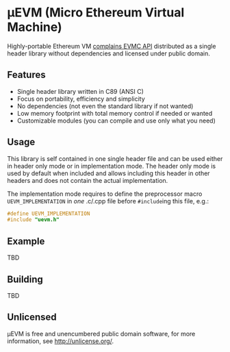# μEVM (Micro Ethereum Virtual Machine)

Highly-portable Ethereum VM [complains EVMC API](https://github.com/ethereum/evmc)
distributed as a single header library without dependencies and licensed under public domain.

## Features

- Single header library written in C89 (ANSI C)
- Focus on portability, efficiency and simplicity
- No dependencies (not even the standard library if not wanted)
- Low memory footprint with total memory control if needed or wanted
- Customizable modules (you can compile and use only what you need)

## Usage

This library is self contained in one single header file and can be used either
in header only mode or in implementation mode. The header only mode is used
by default when included and allows including this header in other headers
and does not contain the actual implementation.

The implementation mode requires to define  the preprocessor macro
`UEVM_IMPLEMENTATION` in *one* .c/.cpp file before `#include`ing this file, e.g.:

```c
#define UEVM_IMPLEMENTATION
#include "uevm.h"
```

## Example

TBD

## Building

TBD

## Unlicensed

μEVM is free and unencumbered public domain software, for more information, see http://unlicense.org/.
